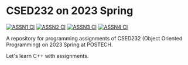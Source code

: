 # CSED232 on 2023 Spring

[![ASSN1 CI](https://github.com/yehogwon/csed232-assignment/actions/workflows/assn1-ci.yml/badge.svg)](https://github.com/yehogwon/csed232-assignment/actions/workflows/assn1-ci.yml)
[![ASSN2 CI](https://github.com/yehogwon/csed232-assignment/actions/workflows/assn2-ci.yml/badge.svg)](https://github.com/yehogwon/csed232-assignment/actions/workflows/assn2-ci.yml)
[![ASSN3 CI](https://github.com/yehogwon/csed232-assignment/actions/workflows/assn3-ci.yml/badge.svg?branch=main)](https://github.com/yehogwon/csed232-assignment/actions/workflows/assn3-ci.yml)
[![ASSN4 CI](https://github.com/yehogwon/csed232-assignment/actions/workflows/assn4-ci.yml/badge.svg)](https://github.com/yehogwon/csed232-assignment/actions/workflows/assn4-ci.yml)

A repository for programming assignments of CSED232 (Object Oriented Programming) on 2023 Spring at POSTECH. 

Let's learn C++ with assignments. 

